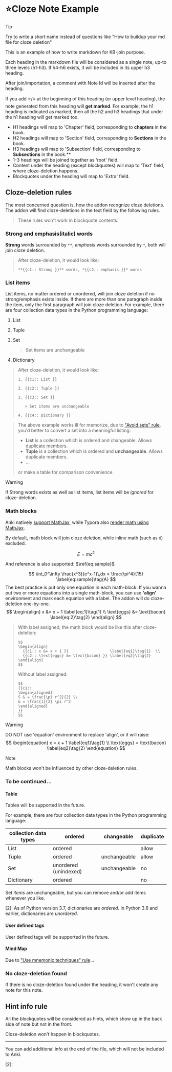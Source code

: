 # :star:Cloze Note Example

> [!TIP]
> 
> Try to write a short name instead of questions like "How to buildup your md file for cloze deletion"

This is an example of how to write markdown for KB-join purpose. 

Each heading in the markdown file will be considered as a single note, up-to three levels (h1-h3). If h4-h6 exists, it will be included in its upper h3 heading.

After join/importation, a comment with Note Id will be inserted after the heading.

If you add :star:/⭐ at the beginning of this heading (or upper level heading), the note generated from this heading will **get marked**. For example, the h1 heading is indicated as marked, then all the h2 and h3 headings that under the h1 heading will get marked too.

- H1 headings will map to 'Chapter' field, corresponding to **chapters** in the book.
- H2 headings will map to 'Section' field,  corresponding to **Sections** in the book.
- H3 headings will map to 'Subsection' field,  corresponding to **Subsections** in the book.**
- 1-3 headings will be joined together as 'root' field. 
- Content under the heading (except blockquotes) will map to 'Text' field, where cloze-deletion happens.
- Blockquotes under the heading will map to 'Extra' field.

## Cloze-deletion rules

The most concerned question is, how the addon recognize cloze deletions. The addon will find cloze-deletions in the text field by the following rules.

> These rules won't work in blockquote contents.

### Strong and emphasis(italic) words

**Strong** words surrounded by `**`, *emphasis* words surrounded by `*`, both will join cloze deletion. 

> After cloze-deletion, it would look like:
>
> ```
> **{{c1:: Strong }}** words, *{{c2:: emphasis }}* words
> ```

### List items

List items, no matter ordered or unordered, will join cloze deletion if no strong/emphasis exists inside. If there are more than one paragraph inside the item, only the first paragraph will join cloze deletion. For example, there are four collection data types in the Python programming language:

1. List

2. Tuple

3. Set

   > Set items are unchangeable

4. Dictionary

> After  cloze-deletion, it would look like:
>
> ```
> 1. {{c1:: List }}
> 
> 2. {{c2:: Tuple }}
> 
> 3. {{c3:: Set }}
> 
>    > Set items are unchangeable
> 
> 4. {{c4:: Dictionary }}
> ```

> The above example works ill for memorize, due to ["Avoid sets" rule](https://www.supermemo.com/en/blog/twenty-rules-of-formulating-knowledge), you'd better to convert a set into a meaningful listing:
>
> - **List** is a collection which is ordered and changeable. Allows duplicate members.
> - **Tuple** is a collection which is ordered and **unchangeable**. Allows duplicate members.
> - ...
>
> or make a table for comparison convenience.

> [!WARNING] 
> 
> If Strong words exists as well as list items, list items will be *ignored* for cloze-deletion.

### Math blocks

Anki natively [support MathJax](https://docs.ankiweb.net/math.html), while Typora also [render math using MathJax](https://support.typora.io/Math/#cross-reference). 

By default, math block will join cloze deletion, while inline math (such as $\bar x$) excluded. 

$$
E = mc^2
$$

And reference is also supported: $\ref{eq:sample}$

$$
\int_0^\infty \frac{x^3}{e^x-1}\,dx = \frac{\pi^4}{15}
\label{eq:sample}\tag{A}
$$
The best practice is put only one equation in each math-block. If you wanna put two or more equations into a single math-block,  you can use **'align'** environment and mark each equation with a label. The addon will do cloze-deletion one-by-one.
$$
\begin{align}
  x &= x + 1 					\label{eq:1}\tag{1}	\\
  \text{eggs} &= \text{bacon} 	\label{eq:2}\tag{2}
\end{align}
$$

> With label assigned, the math block would be like this after cloze-deletion:
>
> ```
> $$
> \begin{align}
> 	{{c1:: x &= x + 1 }}                  \label{eq1}\tag{1}  \\
> 	{{c2:: \text{eggs} &= \text{bacon} }} \label{eq2}\tag{2}
> \end{align}
> $$
> ```
>
> Without label assigned:
>
> ```
> $$
> {{c1::
> \begin{aligned}
> S & = \frac{\pi r^2}{2} \\
> & = \frac{1}{2} \pi r^2
> \end{aligned}
> }}
> $$
> ```
>
> 

> [!WARNING]
>
> DO NOT use 'equation'  environment to replace 'align', or it will raise:
> $$
> \begin{equation}
> x = x + 1					\label{eq1}\tag{1}	\\
> \text{eggs} = \text{bacon}	\label{eq2}\tag{2}
> \end{equation}
> $$

> [!Note]
>
> Math blocks won't be influenced by other cloze-deletion rules.



### To be continued...

#### Table

Tables will be supported in the future.

For example, there are four collection data types in the Python programming language:

| collection data types | ordered               | changeable   | duplicate |
| --------------------- | --------------------- | ------------ | --------- |
| List                  | ordered               |              | allow     |
| Tuple                 | ordered               | unchangeable | allow     |
| Set                   | unordered (unindexed) | unchangeable | no        |
| Dictionary            | ordered               |              | no        |

Set *items* are unchangeable, but you can remove and/or add items whenever you like.

[2]: As of Python version 3.7, dictionaries are *ordered*. In Python 3.6 and earlier, dictionaries are *unordered*.

#### User defined tags

User defined tags will be supported in the future.

#### Mind Map

Due to ["Use mnemonic techniques" rule](https://www.supermemo.com/en/blog/twenty-rules-of-formulating-knowledge)...

### No cloze-deletion found

If there is no cloze-deletion found under the heading, it won't create any note for this note.

## Hint info rule

All the blockquotes will be considered as hints, which show up in the back side of note but not in the front.

Cloze-deletion won't happen in blockquotes.

___

You can add additional info at the end of the file,  which will not be included to Anki.



[2]: 